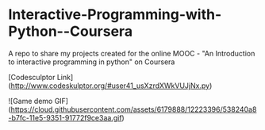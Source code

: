 Interactive-Programming-with-Python--Coursera
=============================================

A repo to share my projects created for the online MOOC -
"An Introduction to interactive programming in python" on Coursera


[Codesculptor Link]  (http://www.codeskulptor.org/#user41_usXzrdXWkVUJjNx.py)

![Game demo GIF] (https://cloud.githubusercontent.com/assets/6179888/12223396/538240a8-b7fc-11e5-9351-91772f9ce3aa.gif)

